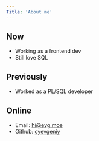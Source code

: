 ```yaml
---
Title: 'About me'
---
```


## Now

- Working as a frontend dev
- Still love SQL

## Previously

- Worked as a PL/SQL developer

## Online

- Email: hi@evg.moe
- Github:  [cyevgeniy](https://github.com/cyevgeniy)
